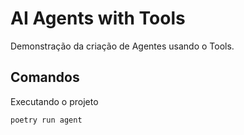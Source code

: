 # AI Agents with Tools

Demonstração da criação de Agentes usando o Tools.


## Comandos

Executando o projeto

```
poetry run agent
```
